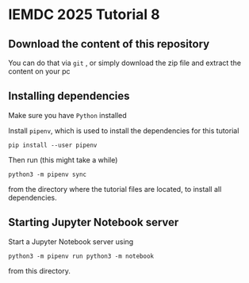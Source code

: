 # IEMDC 2025 Tutorial 8

## Download the content of this repository

You can do that via `git` , or simply download the zip file and extract the content on your pc

## Installing dependencies

Make sure you have `Python` installed

Install `pipenv`, which is used to install the dependencies for this tutorial

    pip install --user pipenv

Then run (this might take a while)

    python3 -m pipenv sync

from the directory where the tutorial files are located, to install all dependencies.

## Starting Jupyter Notebook server

Start a Jupyter Notebook server using

    python3 -m pipenv run python3 -m notebook

from this directory.
